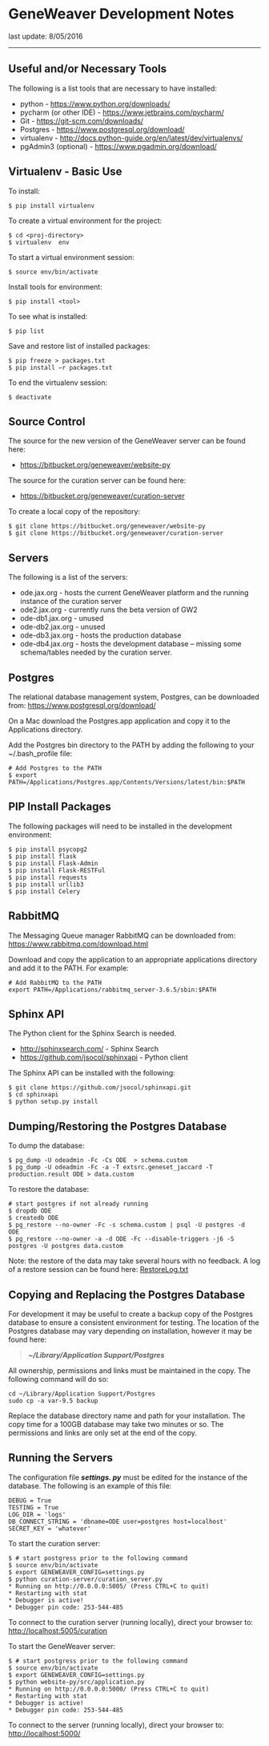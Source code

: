# GeneWeaver Development Notes

last update: 8/05/2016

---

## Useful and/or Necessary Tools

The following is a list tools that are necessary to have installed:
* python -  https://www.python.org/downloads/ * pycharm (or other IDE)  - https://www.jetbrains.com/pycharm/ * Git - https://git-scm.com/downloads/ * Postgres - https://www.postgresql.org/download/ * virtualenv - http://docs.python-guide.org/en/latest/dev/virtualenvs/ 
* pgAdmin3 (optional) - https://www.pgadmin.org/download/ ## Virtualenv - Basic Use
To install:
    $ pip install virtualenvTo create a virtual environment for the project:    $ cd <proj-directory>    $ virtualenv  envTo start a virtual environment session:    $ source env/bin/activateInstall tools for environment:    $ pip install <tool>To see what is installed:    $ pip listSave and restore list of installed packages:    $ pip freeze > packages.txt    $ pip install –r packages.txtTo end the virtualenv session:    $ deactivate


## Source Control
The source for the new version of the GeneWeaver server can be found here:* https://bitbucket.org/geneweaver/website-pyThe source for the curation server can be found here:
* https://bitbucket.org/geneweaver/curation-server
To create a local copy of the repository:    $ git clone https://bitbucket.org/geneweaver/website-py
    $ git clone https://bitbucket.org/geneweaver/curation-server


## ServersThe following is a list of the servers:
* ode.jax.org - hosts the current GeneWeaver platform and the running instance of the curation server* ode2.jax.org - currently runs the beta version of GW2* ode-db1.jax.org - unused* ode-db2.jax.org - unused* ode-db3.jax.org - hosts the production database* ode-db4.jax.org - hosts the development database – missing some schema/tables needed by the curation server.

## Postgres
The relational database management system, Postgres, can be downloaded from: https://www.postgresql.org/download/On a Mac download the Postgres.app application and copy it to the Applications directory.Add the Postgres bin directory to the PATH by adding the following to your ~/.bash_profile file:    # Add Postgres to the PATH    $ export PATH=/Applications/Postgres.app/Contents/Versions/latest/bin:$PATH


## PIP Install Packages
The following packages will need to be installed in the development environment:
    $ pip install psycopg2    $ pip install flask
    $ pip install Flask-Admin
    $ pip install Flask-RESTFul
    $ pip install requests
    $ pip install urllib3    $ pip install Celery


## RabbitMQ
The Messaging Queue manager RabbitMQ can be downloaded from: https://www.rabbitmq.com/download.html

Download and copy the application to an appropriate applications directory and add it to the PATH.  For example:

    # Add RabbitMQ to the PATH
    export PATH=/Applications/rabbitmq_server-3.6.5/sbin:$PATH


## Sphinx API
The Python client for the Sphinx Search is needed.

* http://sphinxsearch.com/ - Sphinx Search
* https://github.com/jsocol/sphinxapi - Python client

The Sphinx API can be installed with the following:

    $ git clone https://github.com/jsocol/sphinxapi.git
    $ cd sphinxapi
    $ python setup.py install

    

## Dumping/Restoring the Postgres DatabaseTo dump the database:    $ pg_dump -U odeadmin -Fc -Cs ODE  > schema.custom    $ pg_dump -U odeadmin -Fc -a -T extsrc.geneset_jaccard -T production.result ODE > data.custom
To restore the database:
    # start postgres if not already running    $ dropdb ODE    $ createdb ODE    $ pg_restore --no-owner -Fc -s schema.custom | psql -U postgres -d  ODE    $ pg_restore --no-owner -a -d ODE -Fc --disable-triggers -j6 -S postgres -U postgres data.custom 

Note: the restore of the data may take several hours with no feedback.  A log of a restore session can be found here: [RestoreLog.txt](./RestoreLog.txt)


## Copying and Replacing the Postgres Database
For development it may be useful to create a backup copy of the Postgres database to ensure a consistent environment for testing.  The location of the Postgres database may vary depending on installation, however it may be found here:

> _**~/Library/Application Support/Postgres**_

All ownership, permissions and links must be maintained in the copy.  The following command will do so:

    cd ~/Library/Application Support/Postgres
    sudo cp -a var-9.5 backup
    
Replace the database directory name and path for your installation.  The copy time for a 100GB database may take two minutes or so.  The permissions and links are only set at the end of the copy.


## Running the Servers

The configuration file _**settings. py**_ must be edited for the instance of the database.  The following is an example of this file:

    DEBUG = True
    TESTING = True
    LOG_DIR = 'logs'
    DB_CONNECT_STRING = 'dbname=ODE user=postgres host=localhost'
    SECRET_KEY = 'whatever'

To start the curation server:

    $ # start postgress prior to the following command
    $ source env/bin/activate
    $ export GENEWEAVER_CONFIG=settings.py
    $ python curation-server/curation_server.py
    * Running on http://0.0.0.0:5005/ (Press CTRL+C to quit)
    * Restarting with stat
    * Debugger is active!
    * Debugger pin code: 253-544-485

To connect to the curation server (running locally), direct your browser to: [http://localhost:5005/curation](http://localhost:5005/curation/)

To start the GeneWeaver server:

    $ # start postgress prior to the following command
    $ source env/bin/activate
    $ export GENEWEAVER_CONFIG=settings.py
    $ python website-py/src/application.py
    * Running on http://0.0.0.0:5000/ (Press CTRL+C to quit)
    * Restarting with stat
    * Debugger is active!
    * Debugger pin code: 253-544-485

To connect to the server (running locally), direct your browser to: [http://localhost:5000/](http://localhost:5000/)




